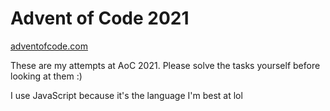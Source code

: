# Advent of Code 2021

[adventofcode.com](https://adventofcode.com)

These are my attempts at AoC 2021. Please solve the tasks yourself before looking at them :)

I use JavaScript because it's the language I'm best at lol
